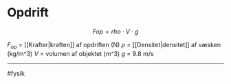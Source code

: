 # Opdrift

$$Fop = rho  \cdot  V \cdot g$$

$F_{op}$ = [[Krafter|kraften]] af opdriften (N)
$\rho$ = [[Densitet|densitet]] af væsken (kg/m^3)
$V$ = volumen af objektet (m^3)
$g$ = 9.8 m/s

---
#fysik 
